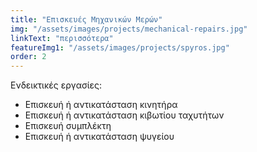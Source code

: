```yaml
---
title: "Επισκευές Μηχανικών Μερών"
img: "/assets/images/projects/mechanical-repairs.jpg"
linkText: "περισσότερα"
featureImg1: "/assets/images/projects/spyros.jpg"
order: 2
---
```

Ενδεικτικές εργασίες:

- Επισκευή ή αντικατάσταση κινητήρα
- Επισκευή ή αντικατάσταση κιβωτίου ταχυτήτων
- Επισκευή συμπλέκτη
- Επισκευή ή αντικατάσταση ψυγείου